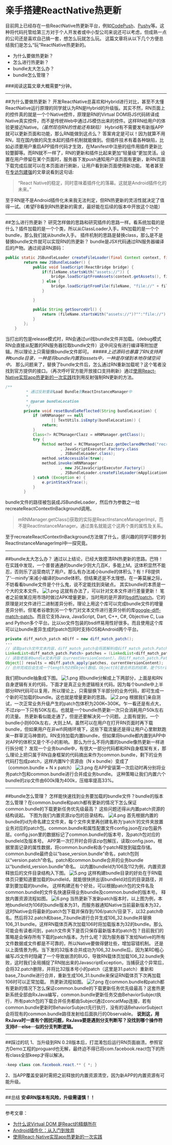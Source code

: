 # 亲手搭建ReactNative热更新

目前网上已经存在一些ReactNative热更新平台，例如[CodePush](https://microsoft.github.io/code-push/)、[Pushy](http://update.reactnative.cn/home)等。这种将代码托管给第三方对于个人开发者或中小型公司来说还可以考虑，但成熟一点的公司还是喜欢自己搞一套，想怎么玩就怎么玩。
这篇文章将从以下几个方便总结我们是怎么“玩”ReactNative热更新的。
+ 为什么要做热更新？
+ 怎么进行热更新？
+ bundle太大怎么办？
+ bundle怎么管理？


###阅读这篇文章大概需要*分钟。
- - -
##为什么要做热更新？
开发ReactNative总喜欢和Hybrid进行对比，甚至不太懂ReactNative运行原理的同学就认为RN是Hybrid的升级版。其实不然，RN页面上的控件真的就是一个个Native控件，原理是RN的Virtual DOM将JS代码转译成Native真实控件，而不是传统Web中通过JS模仿出来的控件。这样RN给用户的体验更接近Native。_（虽然现在RN的性能还有缺陷）_
Hybrid有不需要发布新版APP就可以更新页面和功能，那么RN能做到这点么？
答案肯定是可以！因为就算不用RN，现在国内做的风生水起的插件机制就能做到。但插件技术有着各种缺陷，比如必须要用户重启APP插件代码才生效，在Manifest中注册的组件用插件更新比较蹩脚等。而RN就不一样了，RN的更新和插件比起来更加“轻量级”更加灵活。设置在用户停留在某个页面时，服务器下发push通知用户该页面有更新，新RN页面下载完成后就可以在本页面进行刷新，让用户看到新页面使用新功能。
笔者甚至在[专访包建强](http://www.infoq.com/cn/news/2016/04/baojianqiang-interview)的文章说看到这句话:
> “React Native的稳定，同时意味着插件化的落幕。这就是Android插件化的未来。”

至于RN是不是Android插件化未来我无法判定，但RN热更新的灵活性就决定了值得一试。（希望FB看到RN热更新的需求，最好能在后续的版本中开放这个功能）
- - -

##怎么进行热更新？
研究怎样做的思路和研究插件的思路一样。看系统加载的是什么？插件加载的是一个个类，所以从ClassLoader入手。RN加载的是一个个bundle，那么我们就从bundle入手。
插件机制的思路是替换class，那么是不是替换bundle文件就可以实现RN的热更新？
bundle是JSX代码通过RN服务器编译后的产物。通过阅读RN源码：
```java
public static JSBundleLoader createFileLoader(final Context context, final String fileName) {
        return new JSBundleLoader() {
            public void loadScript(ReactBridge bridge) {
                if(fileName.startsWith("assets://")) {
                    bridge.loadScriptFromAssets(context.getAssets(), fileName.replaceFirst("assets://", ""));
                } else {
                    bridge.loadScriptFromFile(fileName, "file://" + fileName);
                }

            }

            public String getSourceUrl() {
                return (fileName.startsWith("assets://")?"":"file://") + fileName;
            }
        };
    }
```
当打出的包是release模式时，RN会通过uri找bundle文件并加载。（debug模式RN会直接从配置的RN服务器拉取bundle文件）这中间没有进行编译等附加逻辑。所以理论上只需替换bundle文件即可。
#####_上述源码也暴露了RN支持两种bundle目录，一种是将bundle内置到assets中，一种是存储到本地存储空间中。_
那么问题来了，替换了bundle文件后，怎么通过RN重新加载呢？这个笔者没找到官方提供的接口。（再次呼吁官方能开放接口支持刷新）通过[使用React-Native实现app热更新的一次实践](https://github.com/fengjundev/React-Native-Remote-Update)找到用反射强制RN更新的方法。
```java
/**
         * 通过反射重新Load Bundle到ReactInstanceManager中
         *
         * @param bundleLocation
         */
        private void resetBundleReflected(String bundleLocation) {
            if (mRNManager == null
                    || TextUtils.isEmpty(bundleLocation)) {
                return;
            }
            Class<?> RCTManagerClazz = mRNManager.getClass();
            try {
                Method method = RCTManagerClazz.getDeclaredMethod("recreateReactContextInBackground"
                        , JavaScriptExecutor.Factory.class
                        , JSBundleLoader.class);
                method.setAccessible(true);
                method.invoke(mRNManager
                        , new JSCJavaScriptExecutor.Factory()
                        , JSBundleLoader.createFileLoader(mApplicationCtx, bundleLocation));
            } catch (Exception e) {
                e.printStackTrace();
            }
        }
```
bundle文件的路径被包装成JSBundleLoader，然后作为参数之一给recreateReactContextInBackground调用。
> mRNManager.getClass()获取的实际是ReactInstanceManagerImpl，而不是ReactInstanceManager。通过类名就能这个这两个类的属性及关系。

至于recreateReactContextInBackground方法做了什么，感兴趣的同学可挪步到ReactInstanceManagerImpl中一探究竟。
- - -
##bundle太大怎么办？
通过以上结论，已经大致摸清RN热更新的思路。巴特！在实践中发现，一个普普通通的bundle少则大几百K，多能上M。这体积显然不能忍，否则乐了运营商坑了用户。那么有办法减小bundle的体积么？有！FB提供了‘--minify’来减小编译的bundle体积。但结果还是不太理想。在一筹莫展之际，不妨看看bundle文件是个什么鬼，说不定能找到突破点。
其实bundle的本质是一个大的文本文件。
![1.png](https://github.com/mxy1228/ReactNativeHotUpdate/blob/master/resources/2084A7708BE9229E1EA26729F96647B0.jpg)
这就有办法了，可以针对文本文件进行差量更新！
笔者之前做某应用市场时做过APK增量更新，当时用的是开源的[bsdiff/patch](http://www.daemonology.net/bsdiff/)。它的原理是对文件进行二进制差异分析。理论上用这个库可以完成bundle文件的增量差异分析。但笔者谷歌到另一个专门对文本文件进行差异分析的库[google-diff-match-patch](https://code.google.com/p/google-diff-match-patch/)。而且它支持Java, JavaScript, Dart, C++, C#, Objective C, Lua and Python多个平台。比以so文件包装的bsdiff易用性好很多。而且使用这个库可以让bundle差异生成的patch包同时支持iOS和Android两个平台。
```java
private diff_match_patch mDiff = new diff_match_patch();
···
// 读取patch文件文本内容，diff_match_patch会将其解析成diff_match_patch.Patch列表。
LinkedList<diff_match_patch.Patch> patches = (LinkedList<diff_match_patch.Patch>) mDiff.patch_fromText(content);
// 读取老版本bundle文本内容（currentVersionContent），将diff_match_patch.Patch列表和其合并。
Object[] results = mDiff.patch_apply(patches, currentVersionContent);
// 合并完成后会生成一个length为2的Object数组。Object[0]是合并后的结果，是个String。Object[1]是个Boolean类型的数组，每一项标记着每个diff_match_patch.Patch的合并结果。true为成功，false为失败。只有当Object[1]的每一项都为true时才表明patch文件和老版本的bundle真正合并成功。最后将Object[0]的内容写到文件中即可。这个文件就是我们最终想拿到的新bundle。
```
我们把bundle抽象成下图。
![1.png](quiver-image-url/C09504AE7DBDAEF4F23A0CE6111659E1.jpg)
把bundle分解成上下两部分，上面是和RN自身逻辑有关的代码，下面才是真正业务逻辑相关代码。因为每个bundle中上半部分RN代码可以复用，所以理论上，只需替换下半部分的业务代码，即可生成一个新的可加载的bundle。这也就是增量更新的思路。
![2.png](quiver-image-url/3C7645AA126BC624E6BAF57EDDE5E6A0.jpg)
根据我们亲自测试，一次正常业务升级产生的patch包体积为200K~300K。乍一看还是有点大，不过zip一下只有50K左右。也就是一个bundle热更新一次只会消耗用户50k左右的流量。
热更新看似能走通了，但是还要解决另一个问题。上面有提到，一个bundle小则600k左右，大则上M。虽然可以在用户在打开RN页面时再下载bundle，但如果用户在非wifi网络环境下，这些下载流量还是得让用户心里默默跑来一群草泥马神兽的。RN支持加载内置bundle，但如果将bundle都内置到APP中对APP的体积又是个不小的影响。
那么为什么不将内置的bundle像热更新一样进行拆分呢？
发现一个业务bundle中，有很大一部分代码都和RN自身框架有关，那么理论上把只属于RN自身框架的代码摘出来作为common.bundle，剩下的业务代码打包成patch，这样内置N个资源由（N x bundle）变成了（common.bundle + N x patch）
![3.png](quiver-image-url/2084A7708BE9229E1EA26729F96647B0.jpg)
在APP安装第一次启动时再分别将业务patch包和common.bundle进行合并成业务bundle。
这种策略让我们内置六个bundle的zip文件由600k降为400k，压缩率提高33%。
- - -
##bundle怎么管理？
怎样能快速找到业务要加载的bundle文件？bundle的版本怎么管理？在common.bundle和patch都有更新的情况下怎么保证common.bundle的下载更新任务优先级最高？
这些问题还得从内置patch资源的结构说起。
下图为我们内置资源zip包的目录结构。
![4.png](quiver-image-url/8D002C0DB19EB5B1181B6E830E950CA4.jpg)
首先根据内置的bundle的id为命名建立文件夹，每个文件夹里再创建名称为‘patch’的文件夹放置业务对应的patch包。common.bundle和属性配置文件config.json在zip包最外层。config.json里的数据标记了common.bundle的版本号，及patch包对应的bundleId及版本号。
APP第一次打开时会将该zip包解压，读取config.json，根据里面记录的属性数据，将common.bundle和各个patch释放到磁盘存储。common.bundle最终会以“base_version.bundle”命名，patch包则以“version.patch”命名。patch和common.bundle合并的业务bundle以“bundleId_version.bundle”命名。
以内置bundleId为106及112为例，内置资源释放后的文件目录结构入下图。
![5.png](quiver-image-url/F55379CA249D9189AEFF32010BF0724A.jpg)
这样构建bundle目录的好处在于RN载体页只要知道要加载的bundleId，就能很快拼出该bundleId对应的目录路径，并拿到要加载的bundle。
这样构建还有个好处，可以根据patch包的文件名及common.bundle的文件名快速获得业务bundle及common.bundle的版本号。
释放内置资源流程如图。
![6.png](quiver-image-url/C6C460FA2265B3BBA957AB42A225B030.jpg)
当热更新下发新patch版本时，以上图为例，本地bundleId为106的bundle版本为31，而服务器通知Native当前最新版本为32，这时Native会将最新的patch包下载并保存到/106/patch/目录下，以32.patch命名。然后将32.patch和base_7.bundle进行合并生成106_32.bundle并替换106_31.bundle。这样RN载体页再次加载106时将加载版本为32的bundle。那么可能会有读者问到，patch文件夹下是否只保存最新版本的patch包？目前我们的策略是会保存所有下载的patch版本。为什么呢？因为服务器下发给Native的所有文件数据或文件都是不可靠的，所以Native要做得健壮些，增加容错机制。
还是以上面情景为例。当下发的32版本合并成功为106_32.bundle后，因为某RD粗心编写JS文件时隐藏了一个导致崩溃的BUG，导致RN载体页加载106_32.bundle失败，这时我们全局捕捉了RN抛出来的JavascriptException，当捕获这个异常后，会将32.patch删除，并将比32版本号小的patch（这里是31.patch）重新和base_7.bundle进行合并，重新生成106_31.bundle来保证RN载体页下次再加载106时可以正常加载。
热更新流程如图。
![7.png](quiver-image-url/787F4EC2F7952E5BB3453E12885B68B2.jpg)
在common.bundle和patch都有更新的情况下怎么保证common.bundle的下载更新任务优先级最高？这套热更新系统全部由RxJava编写，common.bundle更新任务交由BehaviorSubject执行，所有patch包的下载合并任务都由Subject通过concatMap连接，若有common.bundle更新时BehaviorSubject先行执行，没有的话BehaviorSubject会将现有的common.bundle路径发射给后面执行的Observable。
**说到这，用RxJava时一直有个困扰问题，RxJava要是遇到分支判断写？没找到哪个操作符支持if···else···似的分支判断逻辑。**
- - -
##踩过的坑
1、当升级到RN 0.28版本后，打混淆包后运行RN页面崩溃。参照官方Demo工程的proguard也无解，最终迫不得已将com.facebook.react包下的所有class全部keep才得以解决。
```java
-keep class com.facebook.react.** { *; }
```
2、当APP覆盖安装时需把之前释放的内置资源清空，因为新APP的内置资源有可能升级。
- - -
##总结
**安卓RN版本有风险，升级需谨慎！！**
- - -
参考文章：
+ [为什么说Virtual DOM 是React的精髓所在](http://www.howcode.cn/article/reactnative/3953630da28e5181cffca1278517e3cf.php)
+ [Android插件化：从入门到放弃](http://www.infoq.com/cn/articles/android-plug-ins-from-entry-to-give-up)
+ [使用React-Native实现app热更新的一次实践](https://github.com/fengjundev/React-Native-Remote-Update)
